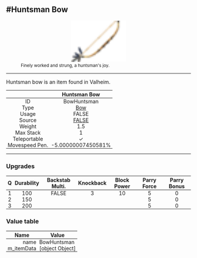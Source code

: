 <meta property="og:title" content="Huntsman Bow - MoreValheim" /><meta property="og:type" content="website" /><meta property="og:image" content="/assets/huntsman_bow.png" /><meta property="og:description" content="Huntsman Bow is an item found in Valheim." /><meta name="theme-color" content="#546D78"><meta name="twitter:card" content="summary_large_image">
#Huntsman Bow
-------------
<style>img {width:20px;}.tb {width:150px;display: block;margin-left: auto;margin-right: auto;}</style>

<style>.md-typeset table:not([class]) th:not([align]) {min-width:unset!important;}</style>
<style>td{padding:0em 0.3em!important;text-align:center!important;border-left:.05rem solid var(--md-default-fg-color--lightest)}</style>

<style>th{padding:0.1em 0.3em!important;text-align:center!important;font-weight:bold}</style>

<style>pre{text-align:right!important}</style>
<style>table tr td:first-child {border-left: 0;};</style>

<figure><img src="/assets/huntsman_bow.png" class="tb" /><figcaption><small>Finely worked and strung, a huntsman's joy.</small></figcaption></figure>

-------------

Huntsman bow is an item found in Valheim.

|        | Huntsman Bow              |
| ----------- | ------------------------------------ |
| ID |BowHuntsman
| Type | [Bow](../../types/bow)
| Usage | FALSE<br>
| Source | [FALSE](../../items/false)
| Weight | 1.5 |
| Max Stack | 1 |
| Teleportable | ✓
| Movespeed Pen. | -5.00000007450581%


-------------

### Upgrades
| Q | Durability | Backstab Multi. | Knockback | Block Power | Parry Force | Parry Bonus
| - | - | - | - | - | - | - 
1 | 100 | FALSE | 3 | 10 | 5 | 0 | 1.5 | 
 | 2 | 150 |  |  |  | 5 | 0 |  | 
 | 3 | 200 |  |  |  | 5 | 0 |  | 


### Value table
| Name | Value
| - | - |
| <div style="text-align:right">name</div> | <div style="text-align:left">BowHuntsman</div> | 
| <div style="text-align:right">m_itemData</div> | <div style="text-align:left">[object Object]</div> | 